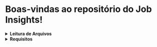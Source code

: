 # Boas-vindas ao repositório do Job Insights!

<details>
  <summary><strong> Leitura de Arquivos</strong></summary><br />
  Neste projeto desenvolvido durante o curso da Trybe, implementei análises de um conjunto de dados sobre empregos. As implementações foram incorporadas a um aplicativo Web desenvolvido com Flask.

</details>

<details>
  <summary><strong> Requisitos</strong></summary><br />

    ## 1 - Função `read`
    > **Implementado em:** `src/jobs.py`

    Função responsável por abrir o arquivo CSV e retornar os dados no formato de uma lista de dicionários.

    - Recebe um _path_ (uma string com o caminho para um arquivo).
    - Abre o arquivo e lê seus conteúdos.
    - Trata o arquivo como CSV.
    - Retorna lista de dicionários, onde as chaves são os cabeçalhos de cada coluna e os valores correspondem a cada linha.


    ## 2 - Função `get_unique_job_types`
    > **Implementado em:** `src/insights.py`

    Identificar quais tipos de empregos existem.

    - Receber o _path_ do arquivo csv com os dados.
    - Invocar a função `jobs.read` com o _path_ recebido para obter os dados.
    - Retorna uma lista de valores únicos presentes na coluna `job_type`.


    ## 3 - Implemente a função `get_unique_industries`
    > **Implementado em:** `src/insights.py`

    Identifica quais indústrias estão representadas no conjunto de dados.

    - A função obtem os dados da mesma forma que o requisito 2.
    - Retorna uma lista de valores únicos presentes na coluna `industry`.
    - Desconsidera valores vazios

    ## 4 - Função `get_max_salary`
    > **Implementado em:** `src/insights.py`

    Os dados apresentam faixas salariais para cada emprego exibido. A função encontra o maior valor de todas as faixas.

    - A função obtem os dados da mesma forma que o requisito 2.
    - Ignora os valores ausentes.
    - Retorna *um valor inteiro* com o maior salário presente na coluna `max_salary`.

    ## 5 - Função `get_min_salary`
    > **Implementado em:** `src/insights.py`

     Encontra o menor valor de todas as faixas.

    - A função obtem os dados da mesma forma que o requisito 2.
    - Ignora os valores ausentes.
    - Retorna *um valor inteiro* com o menor salário presente na coluna `min_salary`.


    ## 6 - Função `filter_by_job_type`
    > **Implementado em:** `src/insights.py`

    Permite que a pessoa usuária possa filtrar os empregos por tipo de emprego na aplicação web.

    - A função recebe uma lista de dicionários `jobs` como primeiro parâmetro.
    - Recebe uma string `job_type` como segundo parâmetro.
    - Retorna uma lista com todos os empregos onde a coluna `job_type` corresponde ao parâmetro `job_type`.

    ## 7 - Função `filter_by_industry`
    > **Implementado em:** `src/insights.py`

    Permite uma filtragem por indústria.

    - A função deve recebe uma lista de dicionários `jobs` como primeiro parâmetro.
    - Recebe uma string `industry` como segundo parâmetro.
    - Retorna uma lista de dicionários com todos os empregos onde a coluna `industry` corresponde ao parâmetro `industry`.


    ## 8 - Função `matches_salary_range`
    > **Implementado em:** `src/insights.py`

    Confere que o salário procurado está dentro da faixa salarial daquele emprego. Confere se a faixa salarial faz sentido -- se o valor mínimo é menor que o valor máximo.

    - A função recebe um dicionário `job` como primeiro parâmetro, com as chaves `min_salary` e `max_salary`.
    - Recebe um inteiro `salary` como segundo parâmetro.
    - Lançar um erro `ValueError` nos seguintes casos:
      - alguma das chaves `min_salary` ou `max_salary` estão *ausentes* no dicionário;
      - alguma das chaves `min_salary` ou `max_salary` tem valores não-numéricos;
      - o valor de `min_salary` é maior que o valor de `max_salary`;
      - o parâmetro `salary` tem valores não numéricos;
    - A função retorna `True` se o salário procurado estiver dentro da faixa salarial ou `False` se não estiver.


    ## 9 - Função `filter_by_salary_range`
    > **Implementado em:** `src/insights.py`

    Usa a função auxiliar implementada no requisito anterior -- descarta os empregos que apresentarem faixas salariais inválidas.

    - A função recebe uma lista de dicionários `jobs` como primeiro parâmetro.
    - Recebe um inteiro `salary` como segundo parâmetro.
    - Ignora os empregos com valores inválidos para `min_salary` ou `max_salary`.
    - Retorna uma lista com todos os empregos onde o salário `salary` estiver entre os valores da coluna `min_salary` e `max_salary`.

    ## 10 - Implementa a página de um job
    > **Implementado em:** `src/routes_and_views.py`

    Cria uma página que irá exibir todas as informações de um job em específico

    - A função é ligada com a rota `/job/<index>`.
    - Recebe um parâmetro `index`.
    - Chama a `read` para ter uma lista com todos os jobs.
    - Chama a `get_job`, declarada no arquivo `src/more_insights.py`, para selecionar um job específico pelo `index`.
    - Renderiza o template `job.jinja2`, passando um parâmetro `job` contendo o job retornado pela `get_job`.

</details>

